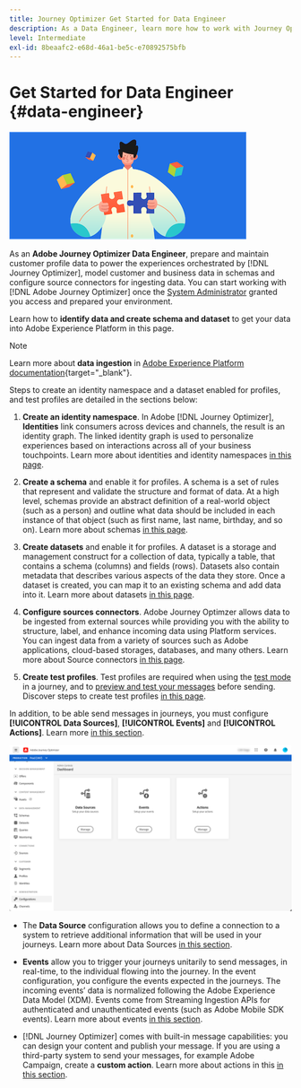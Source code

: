 ```yaml
---
title: Journey Optimizer Get Started for Data Engineer
description: As a Data Engineer, learn more how to work with Journey Optimizer
level: Intermediate
exl-id: 8beaafc2-e68d-46a1-be5c-e70892575bfb
---
```

# Get Started for Data Engineer {#data-engineer}

![data engineer](assets/do-not-localize/user-1.png) 

As an **Adobe Journey Optimizer Data Engineer**, prepare and maintain customer profile data to power the experiences orchestrated by [!DNL Journey Optimizer], model customer and business data in schemas and configure source connectors for ingesting data. You can start working with [!DNL Adobe Journey Optimizer] once the [System Administrator](administrator.md) granted you access and prepared your environment.


Learn how to **identify data and create schema and dataset** to get your data into Adobe Experience Platform in this page. 

>[!NOTE]
>
>Learn more about **data ingestion** in [Adobe Experience Platform documentation](https://experienceleague.adobe.com/docs/experience-platform/ingestion/home.html){target="_blank"}.

Steps to create an identity namespace and a dataset enabled for profiles, and test profiles are detailed in the sections below:

1.  **Create an identity namespace**. In Adobe [!DNL Journey Optimizer], **Identities** link consumers across devices and channels, the result is an identity graph. The linked identity graph is used to personalize experiences based on interactions across all of your business touchpoints.  Learn more about identities and identity namespaces [in this page](../get-started-identity.md).

1. **Create a schema** and enable it for profiles. A schema is a set of rules that represent and validate the structure and format of data. At a high level, schemas provide an abstract definition of a real-world object (such as a person) and outline what data should be included in each instance of that object (such as first name, last name, birthday, and so on).  Learn more about schemas [in this page](../get-started-schemas.md).

1. **Create datasets** and enable it for profiles. A dataset is a storage and management construct for a collection of data, typically a table, that contains a schema (columns) and fields (rows). Datasets also contain metadata that describes various aspects of the data they store. Once a dataset is created, you can map it to an existing schema and add data into it. Learn more about datasets [in this page](../get-started-datasets.md).

1. **Configure sources connectors**. Adobe Journey Optimzer allows data to be ingested from external sources while providing you with the ability to structure, label, and enhance incoming data using Platform services. You can ingest data from a variety of sources such as Adobe applications, cloud-based storages, databases, and many others. Learn more about Source connectors [in this page](../get-started-sources.md).

1. **Create test profiles**. Test profiles are required when using the [test mode](../building-journeys/testing-the-journey.md) in a journey, and to [preview and test your messages](../preview.md) before sending. Discover steps to create test profiles [in this page](../../using/building-journeys/creating-test-profiles.md).


In addition, to be able send messages in journeys, you must configure **[!UICONTROL Data Sources]**, **[!UICONTROL Events]** and **[!UICONTROL Actions]**. Learn more [in this section](../../using/configuration/about-data-sources-events-actions.md).

![](../assets/admin-menu.png)

* The **Data Source** configuration allows you to define a connection to a system to retrieve additional information that will be used in your journeys. Learn more about Data Sources [in this section](../datasource/about-data-sources.md).

* **Events** allow you to trigger your journeys unitarily to send messages, in real-time, to the individual flowing into the journey. In the event configuration, you configure the events expected in the journeys. The incoming events’ data is normalized following the Adobe Experience Data Model (XDM). Events come from Streaming Ingestion APIs for authenticated and unauthenticated events (such as Adobe Mobile SDK events). Learn more about events [in this section](../event/about-events.md).
    
* [!DNL Journey Optimizer] comes with built-in message capabilities: you can design your content and publish your message. If you are using a third-party system to send your messages, for example Adobe Campaign, create a **custom action**. Learn more about actions in this [in this section](../action/action.md).
